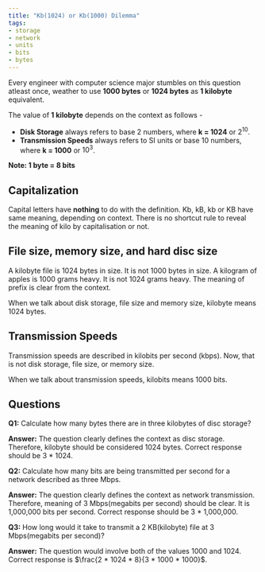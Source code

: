 ```yaml
---
title: "Kb(1024) or Kb(1000) Dilemma"
tags:
- storage
- network
- units
- bits
- bytes
---
```


Every engineer with computer science major stumbles on this question atleast once, weather to use **1000 bytes** or **1024 bytes** as **1 kilobyte** equivalent.

The value of **1 kilobyte** depends on the context as follows -
- **Disk Storage** always refers to base 2 numbers, where **k = 1024** or $2^{10}$.
- **Transmission Speeds** always refers to SI units or base 10 numbers, where **k = 1000** or $10^{3}$.

**Note: 1 byte = 8 bits**

## Capitalization
Capital letters have **nothing** to do with the definition. Kb, kB, kb or KB have same meaning, depending on context. There is no shortcut rule to reveal the meaning of kilo by capitalisation or not.

## File size, memory size, and hard disc size
A kilobyte file is 1024 bytes in size. It is not 1000 bytes in size.
A kilogram of apples is 1000 grams heavy. It is not 1024 grams heavy.
The meaning of prefix is clear from the context.

When we talk about disk storage, file size and memory size, kilobyte means 1024 bytes.

## Transmission Speeds
Transmission speeds are described in kilobits per second (kbps). Now, that is not disk storage, file size, or memory size.

When we talk about transmission speeds, kilobits means 1000 bits.

## Questions
**Q1:** Calculate how many bytes there are in three kilobytes of disc storage?

**Answer:** The question clearly defines the context as disc storage. Therefore, kilobyte should be considered 1024 bytes. Correct response should be 3 \* 1024.

**Q2:** Calculate how many bits are being transmitted per second for a network described as three Mbps.

**Answer:** The question clearly defines the context as network transmission. Therefore, meaning of 3 Mbps(megabits per second) should be clear. It is 1,000,000 bits per second. Correct response should be 3 \* 1,000,000.

**Q3:** How long would it take to transmit a 2 KB(kilobyte) file at 3 Mbps(megabits per second)?

**Answer:** The question would involve both of the values 1000 and 1024. Correct response is $\frac{2 * 1024 * 8}{3 * 1000 * 1000}$.
